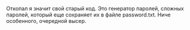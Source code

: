Откопал я значит свой старый код. Это генератор паролей, сложных паролей, который еще сохраняет их в файле password.txt. Ниче особенного, очередной высер.
